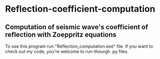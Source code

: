 # Reflection-coefficient-computation
## Computation of seismic wave's coefficient of reflection with Zoeppritz equations
To use this program run "Reflection_computation.exe" file. 
If you want to check out my code, you're welcome to run-thourgh .py files.

